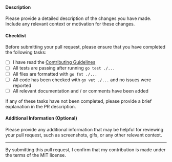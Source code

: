 #### Description

Please provide a detailed description of the changes you have made. Include any relevant context or motivation for these changes.

#### Checklist

Before submitting your pull request, please ensure that you have completed the following tasks:

- [ ] I have read the [Contributing Guidelines](https://github.com/kamushadenes/chloe/blob/main/CONTRIBUTING.md)
- [ ] All tests are passing after running `go test ./...`
- [ ] All files are formatted with `go fmt ./...`
- [ ] All code has been checked with `go vet ./...` and no issues were reported
- [ ] All relevant documentation and / or comments have been added

If any of these tasks have not been completed, please provide a brief explanation in the PR description.

#### Additional Information (Optional)

Please provide any additional information that may be helpful for reviewing your pull request, such as screenshots, gifs, or any other relevant context.

---

By submitting this pull request, I confirm that my contribution is made under the terms of the MIT license.
